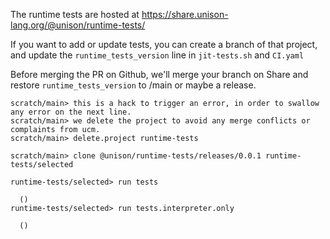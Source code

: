 The runtime tests are hosted at https://share.unison-lang.org/@unison/runtime-tests/

If you want to add or update tests, you can create a branch of that project, and update the `runtime_tests_version` line in `jit-tests.sh` and `CI.yaml`

Before merging the PR on Github, we'll merge your branch on Share and restore `runtime_tests_version` to /main or maybe a release.

``` ucm :hide:error
scratch/main> this is a hack to trigger an error, in order to swallow any error on the next line.
scratch/main> we delete the project to avoid any merge conflicts or complaints from ucm.
scratch/main> delete.project runtime-tests
```

``` ucm :hide
scratch/main> clone @unison/runtime-tests/releases/0.0.1 runtime-tests/selected
```

``` ucm
runtime-tests/selected> run tests

  ()
runtime-tests/selected> run tests.interpreter.only

  ()
```
